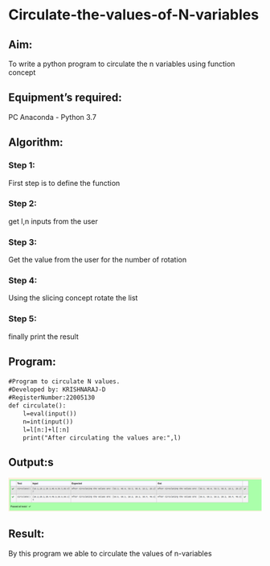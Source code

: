 # Circulate-the-values-of-N-variables
## Aim:
To write a python program to circulate the n variables using function concept
## Equipment’s required:
PC
Anaconda - Python 3.7
## Algorithm: 
### Step 1: 
First step is to define the function
### Step 2: 
get l,n inputs from the user
### Step 3: 
Get the value from the user for the number of rotation
### Step 4: 
Using the slicing concept rotate the list

### Step 5: 
finally print the result 
## Program:
```
#Program to circulate N values.
#Developed by: KRISHNARAJ-D
#RegisterNumber:22005130
def circulate():
    l=eval(input())
    n=int(input())
    l=l[n:]+l[:n]
    print("After circulating the values are:",l)
```

## Output:s
!['OUTPUT'](/Screenshot%20from%202022-12-24%2014-39-08.png)

## Result:
By this program we able to circulate the values of n-variables
